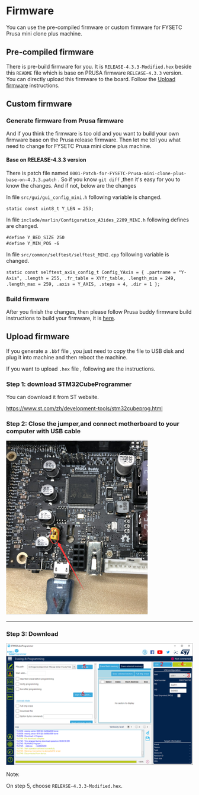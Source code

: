 # Firmware

You can use the pre-compiled firmware or custom firmware for  FYSETC Prusa mini clone plus machine.

## Pre-compiled firmware

There is pre-build firmware for you. It is ```RELEASE-4.3.3-Modified.hex``` beside this `README` file which is base on PRUSA firmware `RELEASE-4.3.3` version. You can directly upload this firmware to the board. Follow the [Upload firmware](#jump) instructions.

## Custom firmware

### Generate firmware from Prusa firmware

And if you think the firmware is too old and you want to build your own firmware base on the Prusa release firmware. Then let me tell you what need to change for FYSETC Prusa mini clone plus machine. 

#### Base on RELEASE-4.3.3 version

There is patch file named ```0001-Patch-for-FYSETC-Prusa-mini-clone-plus-base-on-4.3.3.patch``` . So if you know ```git diff``` ,then it's easy for you to know the changes. And if not,  below are the changes

In file `src/gui/gui_config_mini.h` following variable is changed.

```
static const uint8_t Y_LEN = 253;
```

In file ```include/marlin/Configuration_A3ides_2209_MINI.h``` following defines are changed.

```
#define Y_BED_SIZE 250
#define Y_MIN_POS -6
```

In file `src/common/selftest/selftest_MINI.cpp` following variable is changed.

```
static const selftest_axis_config_t Config_YAxis = { .partname = "Y-Axis", .length = 255, .fr_table = XYfr_table, .length_min = 249, .length_max = 259, .axis = Y_AXIS, .steps = 4, .dir = 1 };
```

### Build firmware

After you finish the changes, then please follow Prusa buddy firmware build instructions to build your firmware, it is [here](https://github.com/prusa3d/Prusa-Firmware-Buddy).

## <span id="jump">Upload firmware</span>

If you generate a ```.bbf``` file , you just need to copy the file to USB disk and plug it into machine and then reboot the machine.

If you want to upload ```.hex``` file , following are the instructions.

### Step 1: download STM32CubeProgrammer

You can download it from ST website.

https://www.st.com/zh/development-tools/stm32cubeprog.html

### Step 2: Close the jumper,and connect motherboard to your computer with USB cable

<img src="boot3v3.png" style="zoom:50%;" />

---

### Step 3: Download 

![STM32CUBEP](upload.png)

Note: 

On step 5, choose `RELEASE-4.3.3-Modified.hex`.
